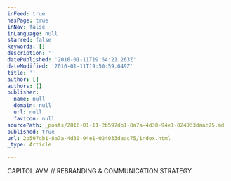 ```yaml
---
inFeed: true
hasPage: true
inNav: false
inLanguage: null
starred: false
keywords: []
description: ''
datePublished: '2016-01-11T19:54:21.263Z'
dateModified: '2016-01-11T19:50:59.049Z'
title: ''
author: []
authors: []
publisher:
  name: null
  domain: null
  url: null
  favicon: null
sourcePath: _posts/2016-01-11-2b597db1-8a7a-4d30-94e1-024033daac75.md
published: true
url: 2b597db1-8a7a-4d30-94e1-024033daac75/index.html
_type: Article

---
```

CAPITOL AVM // REBRANDING & COMMUNICATION STRATEGY